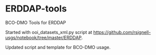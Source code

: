 # ERDDAP-tools
BCO-DMO Tools for ERDDAP

Started with ooi_datasets_xml.py script at https://github.com/rsignell-usgs/notebook/tree/master/ERDDAP. 

Updated script and template for BCO-DMO usage.
